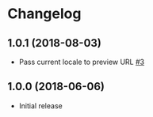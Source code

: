 # Changelog

## 1.0.1 (2018-08-03)

- Pass current locale to preview URL [#3](https://github.com/etalab/udata-geoplatform/pull/3)

## 1.0.0 (2018-06-06)

- Initial release
